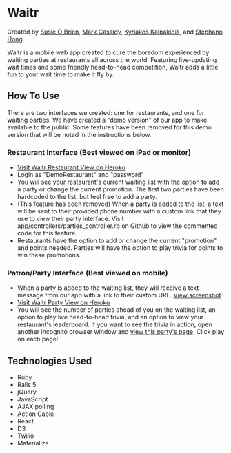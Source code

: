 # Waitr

Created by [Susie O'Brien](https://github.com/susancal), [Mark Cassidy](https://github.com/mcassid3), [Kyriakos Kalpakidis](https://github.com/kjkalpa), and [Stephano Hong](https://github.com/stephanoH).

Waitr is a mobile web app created to cure the boredom experienced by waiting parties at restaurants all across the world. Featuring live-updating wait times and some friendly head-to-head competition, Waitr adds a little fun to your wait time to make it fly by.

## How To Use
There are two interfaces we created: one for restaurants, and one for waiting parties. We have created a "demo version" of our app to make available to the public. Some features have been removed for this demo version that will be noted in the instructions below.

### Restaurant Interface (Best viewed on iPad or monitor)
* [Visit Waitr Restaurant View on Heroku](http://waitr-app.herokuapp.com)
* Login as "DemoRestaurant" and "password"
* You will see your restaurant's current waiting list with the option to add a party or change the current promotion. The first two parties have been hardcoded to the list, but feel free to add a party. 
* (This feature has been removed) When a party is added to the list, a text will be sent to their provided phone number with a custom link that they use to view their party interface. Visit app/controllers/parties_controller.rb on Github to view the commented code for this feature.
* Restaurants have the option to add or change the current "promotion" and points needed. Parties will have the option to play trivia for points to win these promotions.

### Patron/Party Interface (Best viewed on mobile)
* When a party is added to the waiting list, they will receive a text message from our app with a link to their custom URL. [View screenshot](http://i.imgur.com/Puv06sb.jpg)
* [Visit Waitr Party View on Heroku](http://waitr-app.herokuapp.com/restaurants/1/parties/098765)
* You will see the number of parties ahead of you on the waiting list, an option to play live head-to-head trivia, and an option to view your restaurant's leaderboard.
If you want to see the trivia in action, open another incognito browser window and [view this party's page](http://waitr-app.herokuapp.com/restaurants/1/parties/123456). Click play on each page!

## Technologies Used
* Ruby
* Rails 5
* jQuery
* JavaScript
* AJAX polling
* Action Cable
* React
* D3
* Twilio
* Materialize